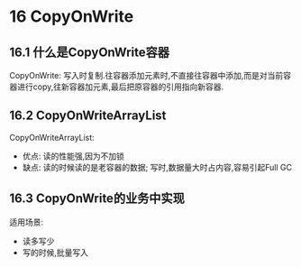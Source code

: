 # 16 CopyOnWrite
## 16.1 什么是CopyOnWrite容器
CopyOnWrite: 写入时复制.往容器添加元素时,不直接往容器中添加,而是对当前容器进行copy,往新容器加元素,最后把原容器的引用指向新容器.

## 16.2 CopyOnWriteArrayList
CopyOnWriteArrayList: 
- 优点: 读的性能强,因为不加锁
- 缺点: 读的时候读的是老容器的数据; 写时,数据量大时占内容,容易引起Full GC

## 16.3 CopyOnWrite的业务中实现
适用场景:
- 读多写少
- 写的时候,批量写入